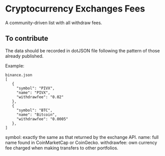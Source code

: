 # Cryptocurrency Exchanges Fees

A community-driven list with all withdraw fees.

## To contribute

The data should be recorded in dotJSON file following the pattern of those already published.

Example:

```
binance.json
[
   {
     "symbol": "PIVX",
     "name": "PIVX",
     "withdrawfee": "0.02"
   },
   {
     "symbol": "BTC",
     "name": "Bitcoin",
     "withdrawfee": "0.0005"
   },
]
```

symbol: exactly the same as that returned by the exchange API.
name: full name found in CoinMarketCap or CoinGecko.
withdrawfee: own currency fee charged when making transfers to other portfolios.